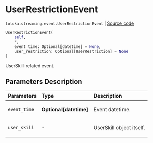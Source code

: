 # UserRestrictionEvent
`toloka.streaming.event.UserRestrictionEvent` | [Source code](https://github.com/Toloka/toloka-kit/blob/v0.1.24/src/streaming/event.py#L95)

```python
UserRestrictionEvent(
    self,
    *,
    event_time: Optional[datetime] = None,
    user_restriction: Optional[UserRestriction] = None
)
```

UserSkill-related event.

## Parameters Description

| Parameters | Type | Description |
| :----------| :----| :-----------|
`event_time`|**Optional\[datetime\]**|<p>Event datetime.</p>
`user_skill`|**-**|<p>UserSkill object itself.</p>
